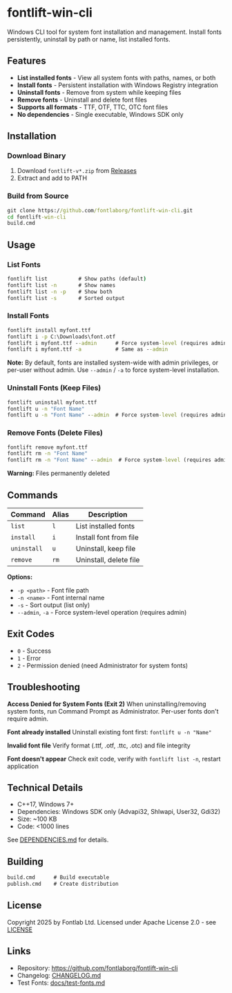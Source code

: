 # fontlift-win-cli

Windows CLI tool for system font installation and management. Install fonts persistently, uninstall by path or name, list installed fonts.

## Features

- **List installed fonts** - View all system fonts with paths, names, or both
- **Install fonts** - Persistent installation with Windows Registry integration
- **Uninstall fonts** - Remove from system while keeping files
- **Remove fonts** - Uninstall and delete font files
- **Supports all formats** - TTF, OTF, TTC, OTC font files
- **No dependencies** - Single executable, Windows SDK only

## Installation

### Download Binary
1. Download `fontlift-v*.zip` from [Releases](https://github.com/fontlaborg/fontlift-win-cli/releases)
2. Extract and add to PATH

### Build from Source
```cmd
git clone https://github.com/fontlaborg/fontlift-win-cli.git
cd fontlift-win-cli
build.cmd
```

## Usage

### List Fonts
```cmd
fontlift list          # Show paths (default)
fontlift list -n       # Show names
fontlift list -n -p    # Show both
fontlift list -s       # Sorted output
```

### Install Fonts
```cmd
fontlift install myfont.ttf
fontlift i -p C:\Downloads\font.otf
fontlift i myfont.ttf --admin      # Force system-level (requires admin)
fontlift i myfont.ttf -a           # Same as --admin
```

**Note:** By default, fonts are installed system-wide with admin privileges, or per-user without admin. Use `--admin` / `-a` to force system-level installation.

### Uninstall Fonts (Keep Files)
```cmd
fontlift uninstall myfont.ttf
fontlift u -n "Font Name"
fontlift u -n "Font Name" --admin  # Force system-level (requires admin)
```

### Remove Fonts (Delete Files)
```cmd
fontlift remove myfont.ttf
fontlift rm -n "Font Name"
fontlift rm -n "Font Name" --admin  # Force system-level (requires admin)
```

**Warning:** Files permanently deleted

## Commands

| Command | Alias | Description |
|---------|-------|-------------|
| `list` | `l` | List installed fonts |
| `install` | `i` | Install font from file |
| `uninstall` | `u` | Uninstall, keep file |
| `remove` | `rm` | Uninstall, delete file |

**Options:**
- `-p <path>` - Font file path
- `-n <name>` - Font internal name
- `-s` - Sort output (list only)
- `--admin`, `-a` - Force system-level operation (requires admin)

## Exit Codes

- `0` - Success
- `1` - Error
- `2` - Permission denied (need Administrator for system fonts)

## Troubleshooting

**Access Denied for System Fonts (Exit 2)**
When uninstalling/removing system fonts, run Command Prompt as Administrator. Per-user fonts don't require admin.

**Font already installed**
Uninstall existing font first: `fontlift u -n "Name"`

**Invalid font file**
Verify format (.ttf, .otf, .ttc, .otc) and file integrity

**Font doesn't appear**
Check exit code, verify with `fontlift list -n`, restart application

## Technical Details

- C++17, Windows 7+
- Dependencies: Windows SDK only (Advapi32, Shlwapi, User32, Gdi32)
- Size: ~100 KB
- Code: <1000 lines

See [DEPENDENCIES.md](DEPENDENCIES.md) for details.

## Building

```cmd
build.cmd      # Build executable
publish.cmd    # Create distribution
```

## License

Copyright 2025 by Fontlab Ltd.
Licensed under Apache License 2.0 - see [LICENSE](LICENSE)

## Links

- Repository: https://github.com/fontlaborg/fontlift-win-cli
- Changelog: [CHANGELOG.md](CHANGELOG.md)
- Test Fonts: [docs/test-fonts.md](docs/test-fonts.md)
